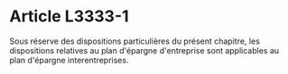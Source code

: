 # Article L3333-1

Sous réserve des dispositions particulières du présent chapitre, les dispositions relatives au plan d'épargne d'entreprise sont applicables au plan d'épargne interentreprises.